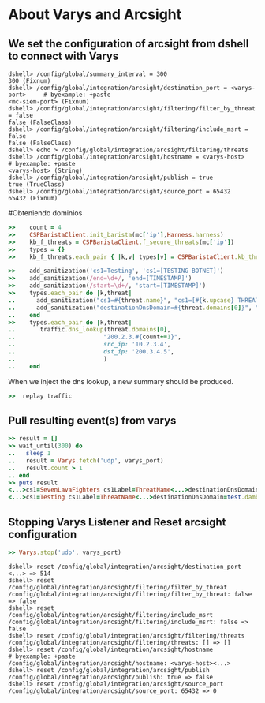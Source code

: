 

<!--
Load the Harness engine (Ruby)

>> require_relative './harness.rb'                                              # byexample: +pass +timeout=30
>> Harness::init_test(self)                                                     # byexample: +pass +timeout=30

>> require 'pflow'
>> require 'pp'
>> require 'resolv'

>> require_relative 'lib/csp/csp_barista/csp_barista.rb'
>> require_relative 'harness.rb'
>> require_relative "lib/shared/dshell_helpers.rb"
>> require_relative "lib/shared/varys.rb"
>> require_relative "lib/shared/debug_log.rb"

-->

<!--
Sanitization and save logs of sent events
>> basic_sanitization
>> add_custom_grep('/var/log/damballa', 'coldcase_kiosk_logs' => 'ColdcaseKiosk')
>> debug_log 'Setting up varys listener'
>> varys_port = Varys.create_listener('udp')
>> add_sanitization(varys_port.to_s, '[ARCSIGHT_DEST_PORT]')

-->

<!--
Local Constants
>> puts QA_HP_HELPER
<varys-host>
>> puts varys_port.to_i
<varys-port>

-->



# About Varys and Arcsight

## We set the configuration of arcsight from dshell to connect with Varys

```shell
dshell> /config/global/summary_interval = 300
300 (Fixnum)
dshell> /config/global/integration/arcsight/destination_port = <varys-port>     # byexample: +paste
<mc-siem-port> (Fixnum)
dshell> /config/global/integration/arcsight/filtering/filter_by_threat = false
false (FalseClass)
dshell> /config/global/integration/arcsight/filtering/include_msrt = false
false (FalseClass)
dshell> echo > /config/global/integration/arcsight/filtering/threats
dshell> /config/global/integration/arcsight/hostname = <varys-host>             # byexample: +paste
<varys-host> (String)
dshell> /config/global/integration/arcsight/publish = true
true (TrueClass)
dshell> /config/global/integration/arcsight/source_port = 65432
65432 (Fixnum)
```

<!--
```ruby
>>    traffic = PFlow.new(Time.now, 0)
>>    traffic.dns_lookup('test.damballa.com',
..                       '200.2.3.4',
..                       src_ip: '10.2.3.4',
..                       dst_ip: '200.3.4.5',
..                      )

```
-->



#Obteniendo dominios

```ruby
>>    count = 4
>>    CSPBaristaClient.init_barista(mc['ip'],Harness.harness)                   # byexample: +timeout=30
>>    kb_f_threats = CSPBaristaClient.f_secure_threats(mc['ip'])
>>    types = {}
>>    kb_f_threats.each_pair { |k,v| types[v] = CSPBaristaClient.kb_threat(mc['ip'], k) }

>>    add_sanitization('cs1=Testing', 'cs1=[TESTING BOTNET]')
>>    add_sanitization(/end=\d+/, 'end=[TIMESTAMP]')
>>    add_sanitization(/start=\d+/, 'start=[TIMESTAMP]')
>>    types.each_pair do |k,threat|
..      add_sanitization("cs1=#{threat.name}", "cs1=[#{k.upcase} THREAT NAME]")
..      add_sanitization("destinationDnsDomain=#{threat.domains[0]}", "cs1=[#{k.upcase} DOMAIN NAME]")
..    end                                                                       # byexample: +timeout=10
>>    types.each_pair do |k,threat|
..       traffic.dns_lookup(threat.domains[0],
..                         "200.2.3.#{count+=1}",
..                         src_ip: '10.2.3.4',
..                         dst_ip: '200.3.4.5',
..                         )
..    end                                                                       # byexample: +timeout=10

```
When we inject the dns lookup, a new summary should be produced.

```ruby
>>  replay traffic                                                              # byexample: +timeout=10

```

## Pull resulting event(s) from varys
```ruby
>> result = []
>> wait_until(300) do
..   sleep 1
..   result = Varys.fetch('udp', varys_port)
..   result.count > 1
.. end                                                                          # byexample: +timeout=300
>> puts result
<...>cs1=SevenLavaFighters cs1Label=ThreatName<...>destinationDnsDomain=ahobson.<...>.test.us dst=200.2.3.5<...>
<...>cs1=Testing cs1Label=ThreatName<...>destinationDnsDomain=test.damballa.com dst=200.2.3.4<...>
```






## Stopping Varys Listener and Reset arcsight configuration
```ruby
>> Varys.stop('udp', varys_port)

```
```shell
dshell> reset /config/global/integration/arcsight/destination_port
<...> => 514
dshell> reset /config/global/integration/arcsight/filtering/filter_by_threat
/config/global/integration/arcsight/filtering/filter_by_threat: false => false
dshell> reset /config/global/integration/arcsight/filtering/include_msrt
/config/global/integration/arcsight/filtering/include_msrt: false => false
dshell> reset /config/global/integration/arcsight/filtering/threats
/config/global/integration/arcsight/filtering/threats: [] => []
dshell> reset /config/global/integration/arcsight/hostname                      # byexample: +paste
/config/global/integration/arcsight/hostname: <varys-host><...>
dshell> reset /config/global/integration/arcsight/publish
/config/global/integration/arcsight/publish: true => false
dshell> reset /config/global/integration/arcsight/source_port
/config/global/integration/arcsight/source_port: 65432 => 0
```
